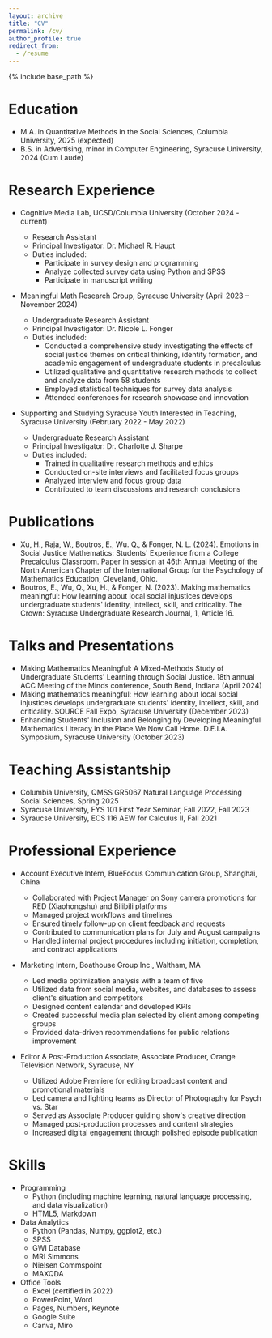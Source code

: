 ```yaml
---
layout: archive
title: "CV"
permalink: /cv/
author_profile: true
redirect_from:
  - /resume
---
```


{% include base_path %}

Education
======
* M.A. in Quantitative Methods in the Social Sciences, Columbia University, 2025 (expected)
* B.S. in Advertising, minor in Computer Engineering, Syracuse University, 2024 (Cum Laude)

Research Experience
======
* Cognitive Media Lab, UCSD/Columbia University (October 2024 - current)
  * Research Assistant
  * Principal Investigator: Dr. Michael R. Haupt
  * Duties included:
    * Participate in survey design and programming
    * Analyze collected survey data using Python and SPSS
    * Participate in manuscript writing

* Meaningful Math Research Group, Syracuse University (April 2023 – November 2024)
  * Undergraduate Research Assistant
  * Principal Investigator: Dr. Nicole L. Fonger
  * Duties included:
    * Conducted a comprehensive study investigating the effects of social justice themes on critical thinking, identity formation, and academic engagement of undergraduate students in precalculus
    * Utilized qualitative and quantitative research methods to collect and analyze data from 58 students
    * Employed statistical techniques for survey data analysis
    * Attended conferences for research showcase and innovation

* Supporting and Studying Syracuse Youth Interested in Teaching, Syracuse University (February 2022 - May 2022)
  * Undergraduate Research Assistant
  * Principal Investigator: Dr. Charlotte J. Sharpe
  * Duties included:
    * Trained in qualitative research methods and ethics
    * Conducted on-site interviews and facilitated focus groups
    * Analyzed interview and focus group data
    * Contributed to team discussions and research conclusions

Publications
======
* Xu, H., Raja, W., Boutros, E., Wu. Q., & Fonger, N. L. (2024). Emotions in Social Justice Mathematics: Students' Experience from a College Precalculus Classroom. Paper in session at 46th Annual Meeting of the North American Chapter of the International Group for the Psychology of Mathematics Education, Cleveland, Ohio.
* Boutros, E., Wu, Q., Xu, H., & Fonger, N. (2023). Making mathematics meaningful: How learning about local social injustices develops undergraduate students' identity, intellect, skill, and criticality. The Crown: Syracuse Undergraduate Research Journal, 1, Article 16.

Talks and Presentations
======
* Making Mathematics Meaningful: A Mixed-Methods Study of Undergraduate Students' Learning through Social Justice. 18th annual ACC Meeting of the Minds conference, South Bend, Indiana (April 2024)
* Making mathematics meaningful: How learning about local social injustices develops undergraduate students' identity, intellect, skill, and criticality. SOURCE Fall Expo, Syracuse University (December 2023)
* Enhancing Students' Inclusion and Belonging by Developing Meaningful Mathematics Literacy in the Place We Now Call Home. D.E.I.A. Symposium, Syracuse University (October 2023)

Teaching Assistantship
======
* Columbia University, QMSS GR5067 Natural Language Processing Social Sciences, Spring 2025
* Syracuse University, FYS 101 First Year Seminar, Fall 2022, Fall 2023
* Syraucse University, ECS 116 AEW for Calculus II, Fall 2021

Professional Experience
======
* Account Executive Intern, BlueFocus Communication Group, Shanghai, China
  * Collaborated with Project Manager on Sony camera promotions for RED (Xiaohongshu) and Bilibili platforms
  * Managed project workflows and timelines
  * Ensured timely follow-up on client feedback and requests
  * Contributed to communication plans for July and August campaigns
  * Handled internal project procedures including initiation, completion, and contract applications

* Marketing Intern, Boathouse Group Inc., Waltham, MA
  * Led media optimization analysis with a team of five
  * Utilized data from social media, websites, and databases to assess client's situation and competitors
  * Designed content calendar and developed KPIs
  * Created successful media plan selected by client among competing groups
  * Provided data-driven recommendations for public relations improvement

* Editor & Post-Production Associate, Associate Producer, Orange Television Network, Syracuse, NY
  * Utilized Adobe Premiere for editing broadcast content and promotional materials
  * Led camera and lighting teams as Director of Photography for Psych vs. Star
  * Served as Associate Producer guiding show's creative direction
  * Managed post-production processes and content strategies
  * Increased digital engagement through polished episode publication

Skills
======
* Programming
  * Python (including machine learning, natural language processing, and data visualization)
  * HTML5, Markdown
* Data Analytics
  * Python (Pandas, Numpy, ggplot2, etc.)
  * SPSS
  * GWI Database
  * MRI Simmons
  * Nielsen Commspoint
  * MAXQDA
* Office Tools
  * Excel (certified in 2022)
  * PowerPoint, Word
  * Pages, Numbers, Keynote
  * Google Suite
  * Canva, Miro